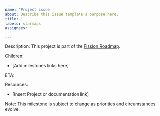 ```yaml
---
name: 'Project issue '
about: Describe this issue template's purpose here.
title: ''
labels: starmaps
assignees: ''

---
```


Description:
This project is part of the [Fission Roadmap](https://starmap.site/roadmap/github.com/bdehaynin/Fission-Starmaps/issues/1#simple).

Children:
- [Add milestones links here]

ETA: 

Resources:
- [Insert Project or documentation link]

Note: This milestone is subject to change as priorities and circumstances evolve.
